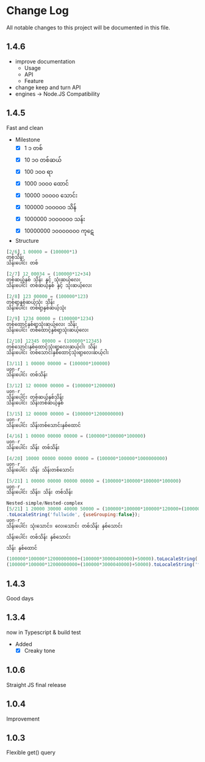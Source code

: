 # Change Log

All notable changes to this project will be documented in this file.

## 1.4.6

- improve documentation
  - Usage
  - API
  - Feature
- change keep and turn API
- engines -> Node.JS Compatibility

## 1.4.5

Fast and clean

- Milestone
  - [x] 1 ၁ တစ်
  - [x] 10 ၁၀ တစ်ဆယ်
  - [x] 100 ၁၀၀ ရာ
  - [x] 1000 ၁၀၀၀ ထောင်
  - [x] 10000 ၁၀၀၀၀ သောင်း
  - [x] 100000 ၁၀၀၀၀၀ သိန်
  - [x] 1000000 ၁၀၀၀၀၀၀ သန်း
  - [x] 10000000 ၁၀၀၀၀၀၀၀ ကုဋေ

- Structure

```js
[2/6] 1 00000 = (100000*1)
တစ်သိန်း
သိန်းပေါင်း တစ်

[2/7] 12 00034 = (100000*12+34)
တစ်ဆယ့်နှစ် သိန်း နှင့် သုံးဆယ့်လေး
သိန်းပေါင်း တစ်ဆယ့်နှစ် နှင့် သုံးဆယ့်လေး

[2/8] 123 00000 = (100000*123)
တစ်ရာ့နှစ်ဆယ့်သုံး သိန်း
သိန်းပေါင်း တစ်ရာ့နှစ်ဆယ့်သုံး

[2/9] 1234 00000 = (100000*1234)
တစ်ထောင့်နှစ်ရာ့သုံးဆယ့်လေး သိန်း
သိန်းပေါင်း တစ်ထောင့်နှစ်ရာ့သုံးဆယ့်လေး

[2/10] 12345 00000 = (100000*12345)
တစ်သောင်းနှစ်ထောင့်သုံးရာ့လေးဆယ့်ငါး သိန်း
သိန်းပေါင်း တစ်သောင်းနှစ်ထောင့်သုံးရာ့လေးဆယ့်ငါး

[3/11] 1 00000 00000 = (100000*100000)
uon-r
သိန်းပေါင်း တစ်သိန်း

[3/12] 12 00000 00000 = (100000*1200000)
uon-r
သိန်းပေါင်း တစ်ဆယ့်နှစ်သိန်း
သိန်းပေါင်း သိန်းတစ်ဆယ့်နှစ်

[3/15] 12 00000 00000 = (100000*1200000000)
uon-r
သိန်းပေါင်း သိန်းတစ်သောင်းနှစ်ထောင်

[4/16] 1 00000 00000 00000 = (100000*100000*100000)
uon-r
သိန်းပေါင်း သိန်း တစ်သိန်း

[4/20] 10000 00000 00000 00000 = (100000*100000*1000000000)
uon-r
သိန်းပေါင်း သိန်း သိန်းတစ်သောင်း

[5/21] 1 00000 00000 00000 00000 = (100000*100000*100000*100000)
uon-r
သိန်းပေါင်း သိန်း၊ သိန်း တစ်သိန်း

Nested-simple/Nested-complex
[5/21] 1 20000 30000 40000 50000 = (100000*100000*100000*120000+(100000*3000040005)).toLocaleString()
.toLocaleString('fullwide', {useGrouping:false});
uon-r
သိန်းပေါင်း သုံးသောင်း၊ လေးသောင်း တစ်သိန်း နှစ်သောင်း

သိန်းပေါင်း တစ်သိန်း နှစ်သောင်း

သိန်း နှစ်ထောင်

(100000*100000*12000000000+(100000*30000400000)+50000).toLocaleString('fullwide', {useGrouping:false})
(100000*100000*12000000000+(100000*3000040000)+50000).toLocaleString('fullwide', {useGrouping:false})
```

## 1.4.3

Good days

## 1.3.4

now in Typescript & build test

- Added
  - [x] Creaky tone

## 1.0.6

Straight JS final release

## 1.0.4

Improvement

## 1.0.3

Flexible get() query
